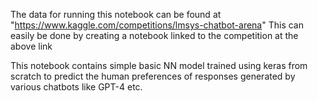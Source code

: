 The data for running this notebook can be found at "https://www.kaggle.com/competitions/lmsys-chatbot-arena"
This can easily be done by creating a notebook linked to the competition at the above link 

This notebook contains simple basic NN model trained using keras from scratch to predict the human preferences of responses generated by various chatbots like GPT-4 etc.
